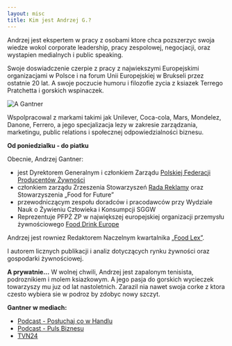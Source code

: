 ```yaml
---
layout: misc
title: Kim jest Andrzej G.?
---
```


Andrzej jest ekspertem w pracy z osobami ktore chca pozszerzyc swoja wiedze wokol corporate leadership, pracy zespolowej, negocjacji, oraz wystapien medialnych i public speaking.

Swoje doswiadczenie czerpie z pracy z najwiekszymi Europejskimi organizacjami w Polsce i na forum Unii Europejskiej w Brukseli przez ostatnie 20 lat. A swoje poczucie humoru i filozofie zycia z ksiazek Terrego Pratchetta i gorskich wspinaczek.

![A Gantner](https://user-images.githubusercontent.com/68671012/89602694-29c9db00-d81c-11ea-85dc-00c1a69d9a06.png)

Wspolpracowal z markami takimi jak Unilever, Coca-cola, Mars, Mondelez, Danone, Ferrero, a jego specjalizacja lezy w zakresie zarządzania, marketingu, public relations i społecznej odpowiedzialności biznesu.

**Od poniedzialku - do piatku**

Obecnie, Andrzej Gantner:
* jest Dyrektorem Generalnym i członkiem Zarządu [Polskiej Federacji Producentów Żywności](https://www.pfpz.pl/index/) 
* członkiem zarządu Zrzeszenia Stowarzyszeń [Rada Reklamy](https://radareklamy.pl/) oraz Stowarzyszenia „Food for Future”
* przewodniczącym zespołu doradców i pracodawców przy Wydziale Nauk o Żywieniu Człowieka i Konsumpcji SGGW
* Reprezentuje PFPŻ ZP w największej europejskiej organizacji przemysłu żywnościowego [Food Drink Europe](https://www.fooddrinkeurope.eu/member/pfpz/)

Andrzej jest rowniez Redaktorem Naczelnym kwartalnika [„Food Lex”](https://www.pfpz.pl/index/?id=a4982cba8b4cbeb32a439f0367273fc8).

I autorem licznych publikacji i analiz dotyczących rynku żywności oraz gospodarki żywnościowej. 

**A prywatnie...**
W wolnej chwili, Andrzej jest zapalonym tenisista, podroznikiem i molem ksiazkowym. A jego pasja do gorskich wycieczek towarzyszy mu juz od lat nastoletnich. Zarazil nia nawet swoja corke z ktora czesto wybiera sie w podroz by zdobyc nowy szczyt.

**Gantner w mediach:**
* [Podcast - Posłuchaj co w Handlu](https://open.spotify.com/episode/1Z2xhSxm9fYuCxbjOs1hgB?si=OyCNfGb3TJqHvmuZS1Vu8Q)
* [Podcast - Puls Biznesu](https://open.spotify.com/episode/5xttWv1UzKmY9iUOItS0O0?si=kjtQ1ll7SlywzM4_N55icw)
* [TVN24](https://tvn24.pl/biznes/wideo/andrzej-gantner-o-skutecznosci-samoregulacji,1920932.html?p=bis)
